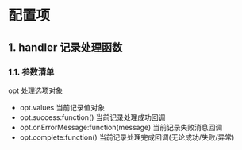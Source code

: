 # 配置项
## 1. handler 记录处理函数
### 1.1.  参数清单
opt 处理选项对象
- opt.values 当前记录值对象
- opt.success:function() 当前记录处理成功回调
- opt.onErrorMessage:function(message) 当前记录失败消息回调
- opt.complete:function() 当前记录处理完成回调(无论成功/失败/异常)